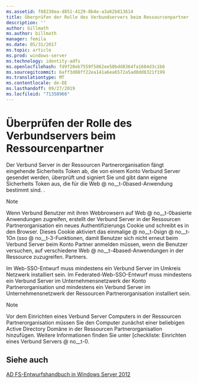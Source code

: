 ```yaml
---
ms.assetid: f88238ea-d851-4129-8b4e-a3a62b813614
title: Überprüfen der Rolle des Verbundservers beim Ressourcenpartner
description: ''
author: billmath
ms.author: billmath
manager: femila
ms.date: 05/31/2017
ms.topic: article
ms.prod: windows-server
ms.technology: identity-adfs
ms.openlocfilehash: fd9f20eb7559f5862ee50bdd8364fa1604d3c1b6
ms.sourcegitcommit: 6aff3d88ff22ea141a6ea6572a5ad8dd6321f199
ms.translationtype: MT
ms.contentlocale: de-DE
ms.lasthandoff: 09/27/2019
ms.locfileid: "71358966"
---
```

# <a name="review-the-role-of-the-federation-server-in-the-resource-partner"></a>Überprüfen der Rolle des Verbundservers beim Ressourcenpartner

Der Verbund Server in der Ressourcen Partnerorganisation fängt eingehende Sicherheits Token ab, die von einem Konto Verbund Server gesendet werden, überprüft und signiert Sie und gibt dann eigene Sicherheits Token aus, die für die Web @ no__t-0based-Anwendung bestimmt sind. .  
  
> [!NOTE]  
> Wenn Verbund Benutzer mit ihren Webbrowsern auf Web @ no__t-0basierte Anwendungen zugreifen, erstellt der Verbund Server in der Ressourcen Partnerorganisation ein neues Authentifizierungs Cookie und schreibt es in den Browser. Dieses Cookie aktiviert das einmalige @ no__t-0sign @ no__t-1On \(sso @ no__t-3-Funktionen, damit Benutzer sich nicht erneut beim Verbund Server beim Konto Partner anmelden müssen, wenn die Benutzer versuchen, auf verschiedene Web @ no__t-4based-Anwendungen in der Ressource zuzugreifen. Partners.  
  
Im Web-SSO-Entwurf muss mindestens ein Verbund Server im Umkreis Netzwerk installiert sein. Im Federated-Web-SSO-Entwurf muss mindestens ein Verbund Server im Unternehmensnetzwerk der Konto Partnerorganisation und mindestens ein Verbund Server im Unternehmensnetzwerk der Ressourcen Partnerorganisation installiert sein.  
  
> [!NOTE]  
> Vor dem Einrichten eines Verbund Server Computers in der Ressourcen Partnerorganisation müssen Sie den Computer zunächst einer beliebigen Active Directory Domäne in der Ressourcen Partnerorganisation hinzufügen. Weitere Informationen finden Sie unter [checkliste: Einrichten eines Verbund Servers @ no__t-0.  
  
## <a name="see-also"></a>Siehe auch
[AD FS-Entwurfshandbuch in Windows Server 2012](AD-FS-Design-Guide-in-Windows-Server-2012.md)


